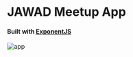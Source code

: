 # JAWAD Meetup App

#### Built with [ExponentJS](exponentjs.com) 

![app](http://i.imgur.com/xBGyagy.png)